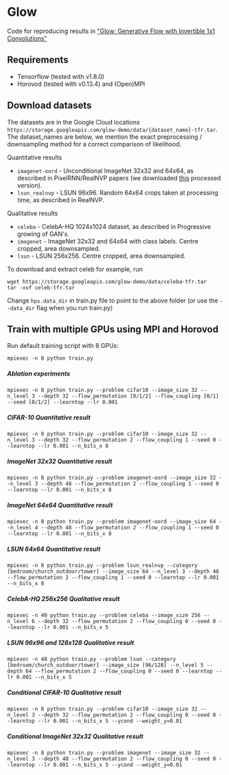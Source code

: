 # Glow

Code for reproducing results in ["Glow: Generative Flow with Invertible 1x1 Convolutions"](https://d4mucfpksywv.cloudfront.net/research-covers/glow/paper/glow.pdf)

## Requirements

 - Tensorflow (tested with v1.8.0)
 - Horovod (tested with v0.13.4) and (Open)MPI

## Download datasets
The datasets are in the Google Cloud locations `https://storage.googleapis.com/glow-demo/data/{dataset_name}-tfr.tar`. The dataset_names are below, we mention the exact preprocessing / downsampling method for a correct comparison of likelihood.

Quantitative results
- `imagenet-oord` - Unconditional ImageNet 32x32 and 64x64, as described in PixelRNN/RealNVP papers (we downloaded [this](http://image-net.org/small/download.php) processed version).
- `lsun_realnvp` - LSUN 96x96. Random 64x64 crops taken at processing time, as described in RealNVP.

Qualitative results
- `celeba` - CelebA-HQ 1024x1024 dataset, as described in Progressive growing of GAN's.
- `imagenet` - ImageNet 32x32 and 64x64 with class labels. Centre cropped, area downsampled.
- `lsun` - LSUN 256x256. Centre cropped, area downsampled.

To download and extract celeb for example, run
```
wget https://storage.googleapis.com/glow-demo/data/celeba-tfr.tar
tar -xvf celeb-tfr.tar
```
Change `hps.data_dir` in train.py file to point to the above folder (or use the `--data_dir` flag when you run train.py)

## Train with multiple GPUs using MPI and Horovod

Run default training script with 8 GPUs:
```
mpiexec -n 8 python train.py
```

##### Ablation experiments

```
mpiexec -n 8 python train.py --problem cifar10 --image_size 32 --n_level 3 --depth 32 --flow_permutation [0/1/2] --flow_coupling [0/1] --seed [0/1/2] --learntop --lr 0.001
```

##### CIFAR-10 Quantitative result

```
mpiexec -n 8 python train.py --problem cifar10 --image_size 32 --n_level 3 --depth 32 --flow_permutation 2 --flow_coupling 1 --seed 0 --learntop --lr 0.001 --n_bits_x 8
```

##### ImageNet 32x32 Quantitative result

```
mpiexec -n 8 python train.py --problem imagenet-oord --image_size 32 --n_level 3 --depth 48 --flow_permutation 2 --flow_coupling 1 --seed 0 --learntop --lr 0.001 --n_bits_x 8
```

##### ImageNet 64x64 Quantitative result
```
mpiexec -n 8 python train.py --problem imagenet-oord --image_size 64 --n_level 4 --depth 48 --flow_permutation 2 --flow_coupling 1 --seed 0 --learntop --lr 0.001 --n_bits_x 8
```

##### LSUN 64x64 Quantitative result
```
mpiexec -n 8 python train.py --problem lsun_realnvp --category [bedroom/church_outdoor/tower] --image_size 64 --n_level 3 --depth 48 --flow_permutation 2 --flow_coupling 1 --seed 0 --learntop --lr 0.001 --n_bits_x 8
```

##### CelebA-HQ 256x256 Qualitative result

```
mpiexec -n 40 python train.py --problem celeba --image_size 256 --n_level 6 --depth 32 --flow_permutation 2 --flow_coupling 0 --seed 0 --learntop --lr 0.001 --n_bits_x 5
```

##### LSUN 96x96 and 128x128 Qualitative result
```
mpiexec -n 40 python train.py --problem lsun --category [bedroom/church_outdoor/tower] --image_size [96/128] --n_level 5 --depth 64 --flow_permutation 2 --flow_coupling 0 --seed 0 --learntop --lr 0.001 --n_bits_x 5
```

##### Conditional CIFAR-10 Qualitative result
```
mpiexec -n 8 python train.py --problem cifar10 --image_size 32 --n_level 3 --depth 32 --flow_permutation 2 --flow_coupling 0 --seed 0 --learntop --lr 0.001 --n_bits_x 5 --ycond --weight_y=0.01
```

##### Conditional ImageNet 32x32 Qualitative result
```
mpiexec -n 8 python train.py --problem imagenet --image_size 32 --n_level 3 --depth 48 --flow_permutation 2 --flow_coupling 0 --seed 0 --learntop --lr 0.001 --n_bits_x 5 --ycond --weight_y=0.01
```
